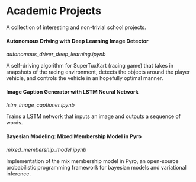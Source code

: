 # Academic Projects

A collection of interesting and non-trivial school projects.

#### Autonomous Driving with Deep Learning Image Detector
*autonomous_driver_deep_learning.ipynb*

A self-driving algorithm for SuperTuxKart (racing game) that takes in snapshots of the racing environment, detects the objects around the player vehicle, and controls the vehicle in an hopefully optimal manner.

#### Image Caption Generator with LSTM Neural Network
*lstm_image_captioner.ipynb*

Trains a LSTM network that inputs an image and outputs a sequence of words.

#### Bayesian Modeling: Mixed Membership Model in Pyro
*mixed_membership_model.ipynb*

Implementation of the mix membership model in Pyro, an open-source probabilistic programming framework for bayesian models and variational inference.
